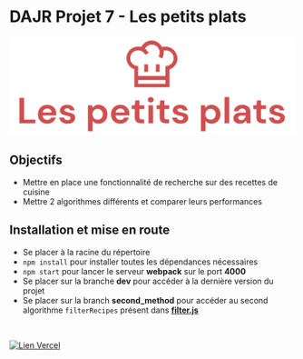 # DAJR Projet 7 - Les petits plats
![](public/assets/readme_logo.png)


## Objectifs
- Mettre en place une fonctionnalité de recherche sur des recettes de cuisine
- Mettre 2 algorithmes différents et comparer leurs performances

## Installation et mise en route

- Se placer à la racine du répertoire
- `npm install` pour installer toutes les dépendances nécessaires
- `npm start` pour lancer le serveur **webpack** sur le port **4000**  
- Se placer sur la branche **dev** pour accéder à la dernière version du projet
- Se placer sur la branch **second_method** pour accéder au second algorithme `filterRecipes` présent dans **[filter.js](./src/filter.js#L17)**
  
 <br/>

[![Lien Vercel](https://img.shields.io/badge/Vercel-Visit-blue)](https://dajr-david-michel-p7.vercel.app/)
